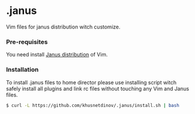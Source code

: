 # .janus

Vim files for janus distribution witch customize.

### Pre-requisites

You need install [Janus distribution](https://github.com/carlhuda/janus) of Vim.

### Installation

To install .janus files to home director please use installing script
witch safely install all plugins and link rc files without touching any
Vim and Janus files.

```bash
$ curl -L https://github.com/khusnetdinov/.janus/install.sh | bash
```

